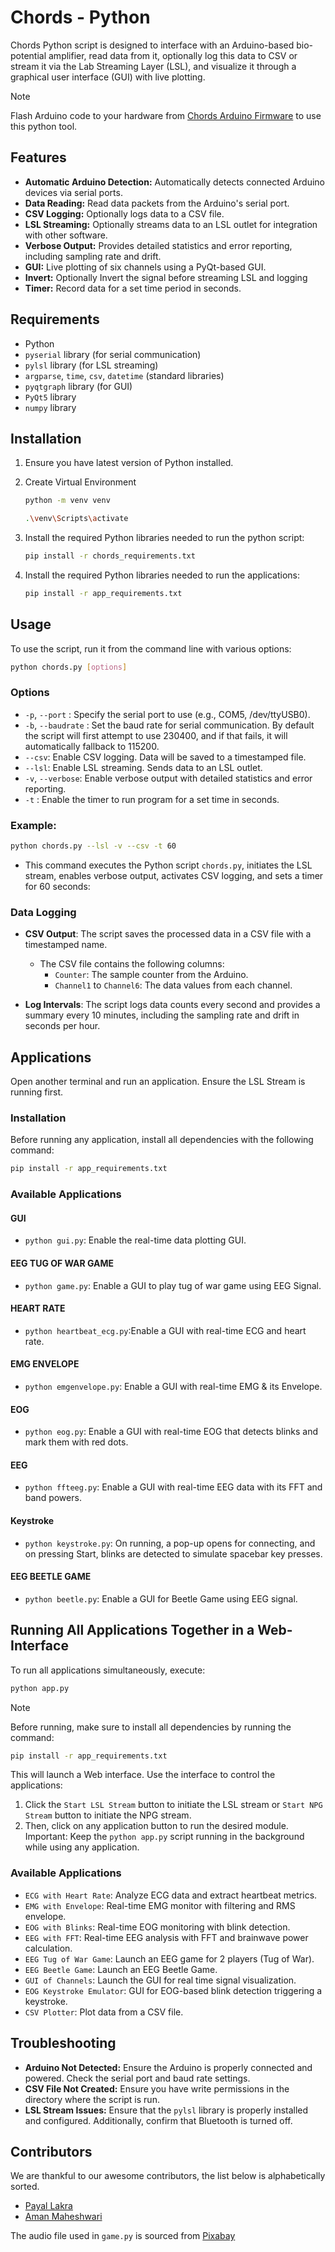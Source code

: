 # Chords - Python

Chords Python script is designed to interface with an Arduino-based bio-potential amplifier, read data from it, optionally log this data to CSV or stream it via the Lab Streaming Layer (LSL), and visualize it through a graphical user interface (GUI) with live plotting.

> [!NOTE]
> Flash Arduino code to your hardware from [Chords Arduino Firmware](https://github.com/upsidedownlabs/Chords-Arduino-Firmware) to use this python tool.

## Features

- **Automatic Arduino Detection:** Automatically detects connected Arduino devices via serial ports.
- **Data Reading:** Read data packets from the Arduino's serial port.
- **CSV Logging:** Optionally logs data to a CSV file.
- **LSL Streaming:** Optionally streams data to an LSL outlet for integration with other software.
- **Verbose Output:** Provides detailed statistics and error reporting, including sampling rate and drift.
- **GUI:** Live plotting of six channels using a PyQt-based GUI.
- **Invert:** Optionally Invert the signal before streaming LSL and logging
- **Timer:** Record data for a set time period in seconds.

## Requirements

-  Python
- `pyserial` library (for serial communication)
- `pylsl` library (for LSL streaming)
- `argparse`, `time`, `csv`, `datetime` (standard libraries)
- `pyqtgraph` library (for GUI)
- `PyQt5` library
- `numpy` library

## Installation

1. Ensure you have latest version of Python installed.
2. Create Virtual Environment
   ```bash
   python -m venv venv    
   ```

   ```bash
   .\venv\Scripts\activate  
   ```
3. Install the required Python libraries needed to run the python script:
    ```bash
    pip install -r chords_requirements.txt
    ```

4. Install the required Python libraries needed to run the applications:
    ```bash
    pip install -r app_requirements.txt
    ```

## Usage

To use the script, run it from the command line with various options:
  ```bash
  python chords.py [options]
  ```
### Options

- `-p`, `--port` <port>: Specify the serial port to use (e.g., COM5, /dev/ttyUSB0).
- `-b`, `--baudrate` <baudrate>: Set the baud rate for serial communication. By default the script will first attempt to use 230400, and if that fails, it will automatically fallback to 115200.
- `--csv`: Enable CSV logging. Data will be saved to a timestamped file.
- `--lsl`: Enable LSL streaming. Sends data to an LSL outlet.
- `-v`, `--verbose`: Enable verbose output with detailed statistics and error reporting.
- `-t` : Enable the timer to run program for a set time in seconds.

### Example:
  ```bash
  python chords.py --lsl -v --csv -t 60
  ```
- This command executes the Python script `chords.py`, initiates the LSL stream, enables verbose output, activates CSV logging, and sets a timer for 60 seconds:  

### Data Logging

- **CSV Output**: The script saves the processed data in a CSV file with a timestamped name.
  - The CSV file contains the following columns:
    - `Counter`: The sample counter from the Arduino.
    - `Channel1` to `Channel6`: The data values from each channel.

- **Log Intervals**: The script logs data counts every second and provides a summary every 10 minutes, including the sampling rate and drift in seconds per hour.

## Applications  
Open another terminal and run an application. Ensure the LSL Stream is running first.

### Installation  
Before running any application, install all dependencies with the following command:

```bash
pip install -r app_requirements.txt
```

### Available Applications  

#### GUI  

- `python gui.py`: Enable the real-time data plotting GUI.

#### EEG TUG OF WAR GAME

- `python game.py`: Enable a GUI to play tug of war game using EEG Signal.

#### HEART RATE

- `python heartbeat_ecg.py`:Enable a GUI with real-time ECG and heart rate.

#### EMG ENVELOPE

- `python emgenvelope.py`: Enable a GUI with real-time EMG & its Envelope.

#### EOG

- `python eog.py`: Enable a GUI with real-time EOG that detects blinks and mark them with red dots.

#### EEG

- `python ffteeg.py`: Enable a GUI with real-time EEG data with its FFT and band powers.

#### Keystroke

- `python keystroke.py`: On running, a pop-up opens for connecting, and on pressing Start, blinks are detected to simulate spacebar key presses.

#### EEG BEETLE GAME

- `python beetle.py`: Enable a GUI for Beetle Game using EEG signal.

## Running All Applications Together in a Web-Interface

To run all applications simultaneously, execute:

```bash
python app.py
```

> [!NOTE] 
> Before running, make sure to install all dependencies by running the command:
```bash
pip install -r app_requirements.txt
```

This will launch a Web interface. Use the interface to control the applications:

1. Click the `Start LSL Stream` button to initiate the LSL stream or `Start NPG Stream` button to initiate the NPG stream.
2. Then, click on any application button to run the desired module.
Important: Keep the `python app.py` script running in the background while using any application.

### Available Applications
- `ECG with Heart Rate`: Analyze ECG data and extract heartbeat metrics.
- `EMG with Envelope`: Real-time EMG monitor with filtering and RMS envelope.
- `EOG with Blinks`: Real-time EOG monitoring with blink detection.
- `EEG with FFT`: Real-time EEG analysis with FFT and brainwave power calculation.
- `EEG Tug of War Game`: Launch an EEG game for 2 players (Tug of War).
- `EEG Beetle Game`: Launch an EEG Beetle Game.
- `GUI of Channels`: Launch the GUI for real time signal visualization.
- `EOG Keystroke Emulator`: GUI for EOG-based blink detection triggering a keystroke.
- `CSV Plotter`: Plot data from a CSV file.

## Troubleshooting

- **Arduino Not Detected:** Ensure the Arduino is properly connected and powered. Check the serial port and baud rate settings.
- **CSV File Not Created:** Ensure you have write permissions in the directory where the script is run.
- **LSL Stream Issues:** Ensure that the `pylsl` library is properly installed and configured. Additionally, confirm that Bluetooth is turned off.

## Contributors

We are thankful to our awesome contributors, the list below is alphabetically sorted.

- [Payal Lakra](https://github.com/payallakra)
- [Aman Maheshwari](https://github.com/Amanmahe)

The audio file used in `game.py` is sourced from [Pixabay](https://pixabay.com/sound-effects/brass-fanfare-with-timpani-and-windchimes-reverberated-146260/)